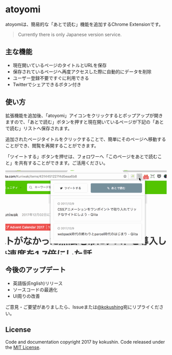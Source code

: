 # atoyomi

atoyomiは、簡易的な「あとで読む」機能を追加するChrome Extensionです。

> Currently there is only Japanese version service.

## 主な機能

- 現在開いているページのタイトルとURLを保存
- 保存されているページへ再度アクセスした際に自動的にデータを削除
- ユーザー登録不要ですぐに利用できる
- Twitterでシェアできるボタン付き

## 使い方

拡張機能を追加後、「atoyomi」アイコンをクリックするとポップアップが開きますので、「あとで読む」ボタンを押すと現在開いているページが下記の「あとで読む」リストへ保存されます。

追加されたページタイトルをクリックすることで、簡単にそのページへ移動することができ、閲覧を再開することができます。

「ツイートする」ボタンを押せは、フォロワーへ「このページをあとで読むこと」を共有することができます。ご活用ください。

![demo](https://github.com/kokushin/atoyomi/blob/master/demo.gif?raw=true)

## 今後のアップデート

- 英語版(English)リリース
- ソースコードの最適化
- UI周りの改善

ご意見・ご要望がありましたら、Issueまたは[@kokushing](https://twitter.com/kokushing)宛にリプライください。

## License

Code and documentation copyright 2017 by kokushin. Code released under the [MIT License](https://github.com/kokushin/atoyomi/blob/master/LICENSE).
